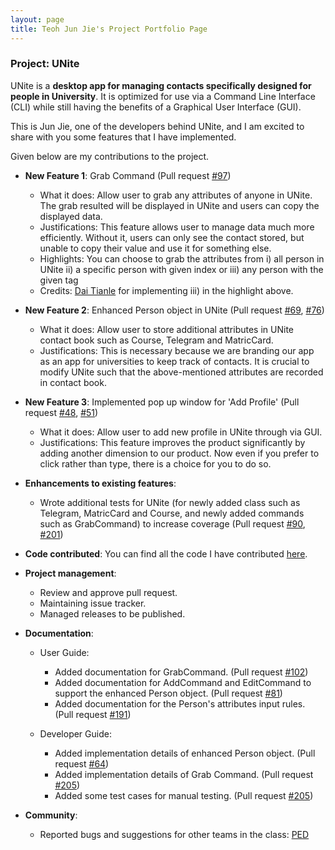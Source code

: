 ```yaml
---
layout: page
title: Teoh Jun Jie's Project Portfolio Page
---
```


### Project: UNite

UNite is a **desktop app for managing contacts specifically designed for people in University**. It is optimized for use via a Command Line Interface (CLI) while still having the benefits of a Graphical User Interface (GUI). 

This is Jun Jie, one of the developers behind UNite, and I am excited to share with you some features that I have implemented.

Given below are my contributions to the project.

* **New Feature 1**: Grab Command (Pull request [#97](https://github.com/AY2122S2-CS2103T-W12-2/tp/pull/97))
  * What it does: Allow user to grab any attributes of anyone in UNite. The grab resulted will be displayed in UNite and users can copy the displayed data.
  * Justifications: This feature allows user to manage data much more efficiently. Without it, users can only see the contact stored, but unable to copy their value and use it for something else. 
  * Highlights: You can choose to grab the attributes from i) all person in UNite ii) a specific person with given index or iii) any person with the given tag
  * Credits: [Dai Tianle](https://github.com/ddx-510) for implementing iii) in the highlight above.


* **New Feature 2**: Enhanced Person object in UNite (Pull request [#69](https://github.com/AY2122S2-CS2103T-W12-2/tp/pull/69), [#76](https://github.com/AY2122S2-CS2103T-W12-2/tp/pull/76))
  * What it does: Allow user to store additional attributes in UNite contact book such as Course, Telegram and MatricCard.
  * Justifications: This is necessary because we are branding our app as an app for universities to keep track of contacts. It is crucial to modify UNite such that the above-mentioned attributes are recorded in contact book.


* **New Feature 3**: Implemented pop up window for 'Add Profile' (Pull request [#48](https://github.com/AY2122S2-CS2103T-W12-2/tp/pull/48), [#51](https://github.com/AY2122S2-CS2103T-W12-2/tp/pull/51))
  * What it does: Allow user to add new profile in UNite through via GUI. 
  * Justifications: This feature improves the product significantly by adding another dimension to our product. Now even if you prefer to click rather than type, there is a choice for you to do so.

* **Enhancements to existing features**:
  * Wrote additional tests for UNite (for newly added class such as Telegram, MatricCard and Course, and newly added commands such as GrabCommand) to increase coverage (Pull request [#90](https://github.com/AY2122S2-CS2103T-W12-2/tp/pull/90), [#201](https://github.com/AY2122S2-CS2103T-W12-2/tp/pull/201))
  
* **Code contributed**: You can find all the code I have contributed [here](https://nus-cs2103-ay2122s2.github.io/tp-dashboard/?search=&sort=groupTitle&sortWithin=title&timeframe=commit&mergegroup=&groupSelect=groupByRepos&breakdown=true&checkedFileTypes=docs~functional-code~test-code~other&since=2022-02-18&tabOpen=true&tabType=authorship&tabAuthor=junjieteoh&tabRepo=AY2122S2-CS2103T-W12-2%2Ftp%5Bmaster%5D&authorshipIsMergeGroup=false&authorshipFileTypes=docs~functional-code~other&authorshipIsBinaryFileTypeChecked=false).

* **Project management**:
  * Review and approve pull request.
  * Maintaining issue tracker.
  * Managed releases to be published.

* **Documentation**:
    * User Guide:
      * Added documentation for GrabCommand. (Pull request [#102](https://github.com/AY2122S2-CS2103T-W12-2/tp/pull/102)) 
      * Added documentation for AddCommand and EditCommand to support the enhanced Person object. (Pull request [#81](https://github.com/AY2122S2-CS2103T-W12-2/tp/pull/81))
      * Added documentation for the Person's attributes input rules. (Pull request [#191](https://github.com/AY2122S2-CS2103T-W12-2/tp/pull/191))
      
    * Developer Guide:
      * Added implementation details of enhanced Person object. (Pull request [#64](https://github.com/AY2122S2-CS2103T-W12-2/tp/pull/64))
      * Added implementation details of Grab Command. (Pull request [#205](https://github.com/AY2122S2-CS2103T-W12-2/tp/pull/205))
      * Added some test cases for manual testing. (Pull request [#205](https://github.com/AY2122S2-CS2103T-W12-2/tp/pull/205)) 
* **Community**:
    * Reported bugs and suggestions for other teams in the class: [PED](https://github.com/junjieteoh/ped/issues)
